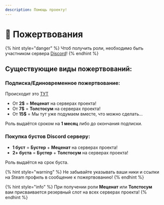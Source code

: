 ```yaml
---
description: Помощь проекту!
---
```


# 💸 Пожертвования

{% hint style="danger" %}
Чтоб получить роли, необходимо быть участником сервера [Discord](https://discord.com/invite/376sEKP2tX)!
{% endhint %}

## Существующие виды **пожертвований:**

### Подписка/Единовременное пожертвование:

Происходит это [ТУТ](https://ko-fi.com/cauterizers)

* От **2$** = **Меценат** на серверах проекта!
* От **7$** = **Толстосум** на серверах проекта!
* От **15$** = Мы тут уже подумаем вместе, что можно сделать...

Роль выдаётся сроком на **1 месяц** либо до окончания подписки.

### Покупка бустов Discord серверу:

* **1 буст** = **Бустер** + **Меценат** на серверах проекта!
* **2+ буста** = **Бустер** + **Толстосум** на серверах проекта!

Роль выдаётся на срок буста.

{% hint style="warning" %}
Не забывайте указывать ваши ники и ссылки на Steam профиль в сообщение к пожертвованию!
{% endhint %}

{% hint style="info" %}
При получении роли **Меценат** или **Толстосум** вам присваивается резервный слот на всех серверах проекта!
{% endhint %}
